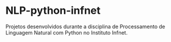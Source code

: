 # NLP-python-infnet
Projetos desenvolvidos durante a disciplina de Processamento de Linguagem Natural com Python no Instituto Infnet.
